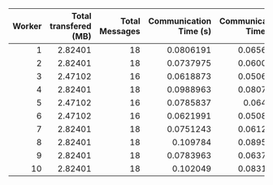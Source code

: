 |   Worker |   Total transfered (MB) |   Total Messages |   Communication Time (s) |   Communication Time (%) |   Work Time (s) |   Work Time (%) |   Other Time (s) |   Other Time (%) |
|---------:|------------------------:|-----------------:|-------------------------:|-------------------------:|----------------:|----------------:|-----------------:|-----------------:|
|        1 |                 2.82401 |               18 |                0.0806191 |                0.0656103 |         90.7776 |         73.8776 |          32.0175 |          26.0568 |
|        2 |                 2.82401 |               18 |                0.0737975 |                0.0600675 |         74.2845 |         60.464  |          48.4992 |          39.476  |
|        3 |                 2.47102 |               16 |                0.0618873 |                0.0506382 |         65.2977 |         53.4287 |          56.855  |          46.5206 |
|        4 |                 2.82401 |               18 |                0.0988963 |                0.0807201 |         84.804  |         69.2178 |          37.6147 |          30.7015 |
|        5 |                 2.47102 |               16 |                0.0785837 |                0.064531  |         73.6269 |         60.4606 |          48.0713 |          39.4749 |
|        6 |                 2.47102 |               16 |                0.0621991 |                0.0508057 |         79.7768 |         65.1636 |          42.5865 |          34.7856 |
|        7 |                 2.82401 |               18 |                0.0751243 |                0.0612119 |         83.4224 |         67.9732 |          39.2308 |          31.9655 |
|        8 |                 2.82401 |               18 |                0.109784  |                0.0895682 |         84.6088 |         69.0287 |          37.8519 |          30.8817 |
|        9 |                 2.82401 |               18 |                0.0783963 |                0.0637938 |         87.4578 |         71.1675 |          35.354  |          28.7687 |
|       10 |                 2.82401 |               18 |                0.102049  |                0.0831752 |         89.5035 |         72.9499 |          33.0862 |          26.9669 |